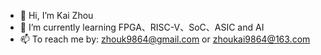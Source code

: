 - 👋 Hi, I’m Kai Zhou
- 🌱 I’m currently learning FPGA、RISC-V、SoC、ASIC and AI
- 📫 To reach me by: zhouk9864@gmail.com or zhoukai9864@163.com



